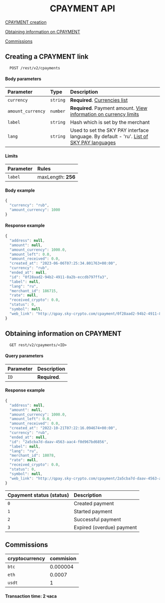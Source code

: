 
<h1 align="center">CPAYMENT API</h1>
 
[CPAYMENT creation](#cpayment)

[Obtaining information on CPAYMENT](#cpaymentinfo)

[Commissions](#commissions)

<a name="cpayment"></a>
## Creating a CPAYMENT link

```http
  POST /rest/v2/cpayments
```
#### Body parameters

| Parameter | Type     | Description                |
| :-------- | :------- | :------------------------- |
| `currency` | `string` | **Required**. [Currencies list](CURRENCIESCPAYMENT.md)
| `amount_currency` | `number` | **Required**. Payment amount. [View information on currency limits](CURRENCIESCPAYMENT.md)
| `label` | `string` | Hash which is set by the merchant
| `lang` | `string` | Used to set the SKY PAY interface language. By default - 'ru'. [List of SKY PAY languages](SKYPAYLANGUAGES.md)

#### Limits

| Parameter | Rules     |
| :-------- | :-------  |
| `label` | maxLength: **256**

#### Body example

```javascript
{
  "currency": "rub",
  "amount_currency": 1000
}
```

#### Response example

```javascript
{
  "address": null,
  "amount": null,
  "amount_currency": 1000.0,
  "amount_left": 0.0,
  "amount_received": 0.0,
  "created_at": "2023-06-06T07:25:34.801763+00:00",
  "currency": "rub",
  "ended_at": null,
  "id": "0f28aad2-94b2-4911-8a2b-eccdb797ffa3",
  "label": null,
  "lang": "ru",
  "merchant_id": 186715,
  "rate": null,
  "received_crypto": 0.0,
  "status": 0,
  "symbol": null,
  "web_link": "http://qpay.sky-crypto.com/cpayment/0f28aad2-94b2-4911-8a2b-eccdb797ffa3"
}
```
 <a name="cpaymentinfo"></a>
## Obtaining information on CPAYMENT

```http
  GET rest/v2/cpayments/<ID> 
```

#### Query parameters

| Parameter | Description                |
| :-------- | :------------------------- |
| `ID` | **Required**.

#### Response example

```javascript
{
  "address": null,
  "amount": null,
  "amount_currency": 1000.0,
  "amount_left": 0.0,
  "amount_received": 0.0,
  "created_at": "2022-10-21T07:22:16.094674+00:00",
  "currency": "rub",
  "ended_at": null,
  "id": "2a5cba7d-daav-4563-aac4-f0d967bd6856",
  "label": null,
  "lang": "ru",
  "merchant_id": 18078,
  "rate": null,
  "received_crypto": 0.0,
  "status": 0,
  "symbol": null,
  "web_link": "http://qpay.sky-crypto.com/cpayment/2a5cba7d-daav-4563-aac4-f0d967bd6856",
}
```

| Cpayment status (status) | Description                |
| :-------- |  :------------------------- |
| `0` | Created payment |
| `1` | Started payment |
| `2` | Successful payment |
| `3` | Expired (overdue) payment |


 <a name="commissions"></a>
## Commissions

| cryptocurrency | commision                |
| :-------- |  :------------------------- |
| `btc` | 0.000004 |
| `eth` | 0.0007  |
| `usdt` | 1 |

#### Transaction time: 2 часа
